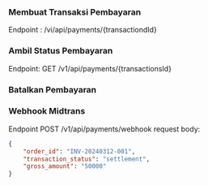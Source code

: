 ### Membuat Transaksi Pembayaran

Endpoint : /vi/api/payments/{transactiondId}

### Ambil Status Pembayaran

Endpoint: GET /v1/api/payments/{transactionsId}

### Batalkan Pembayaran

### Webhook Midtrans

Endpoint POST /v1/api/payments/webhook
request body:

```json
{
    "order_id": "INV-20240312-001",
    "transaction_status": "settlement",
    "gross_amount": "50000"
}
```
